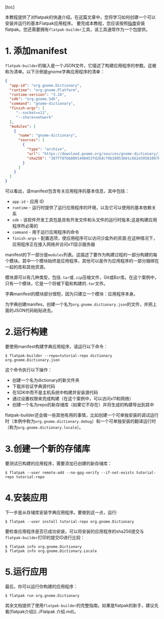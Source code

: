 ﻿﻿[toc]


本教程提供了对flatpak的快速介绍。在这篇文章中，您将学习如何创建一个可以安装并运行的基本Flatpak应用程序。
要完成本教程，您应该按照[指南](https://flatpak.org/getting.html)安装flatpak。您还需要拥有`flatpak-builder`工具，该工具通常作为一个包提供。


# 1. 添加manifest
``flatpak-builder``的输入是一个JSON文件，它描述了构建应用程序的参数。这被称为清单。以下示例是gnome字典应用程序的清单：
```json
{
  "app-id": "org.gnome.Dictionary",
  "runtime": "org.gnome.Platform",
  "runtime-version": "3.26",
  "sdk": "org.gnome.Sdk",
  "command": "gnome-dictionary",
  "finish-args": [
     "--socket=x11",
     "--share=network"
  ],
  "modules": [
    {
      "name": "gnome-dictionary",
      "sources": [
        {
          "type": "archive",
          "url": "https://download.gnome.org/sources/gnome-dictionary/3.26/gnome-dictionary-3.26.0.tar.xz",
          "sha256": "387ff8fbb8091448453fd26dcf0b10053601c662e59581097bc0b54ced52e9ef"
        }
      ]
    }
  ]
}
```
可以看出，该manifest包含有关应用程序的基本信息，其中包括：

 - `app-id` - 应用 ID
 - `runtime` - 运行时提供了运行应用程序的环境，以及它可以使用的基本依赖关系
 - `sdk` - 该软件开发工具包是具有开发文件和头文件的运行时版本;这是构建应用程序所必需的
 - `command` - 用于运行应用程序的命令
 - `finish-args` - 配置选项，使应用程序可以访问沙盒外的资源;在这种情况下，应用程序正在接入网络并访问x11显示服务器

manifest的下一部分是`modules`列表。这描述了要作为构建过程的一部分构建的每个模块。其中一个模块始终是应用程序。其他可以是作为应用程序的一部分捆绑在一起的库和其他资源。

模块源可以有几种类型，包括`.tar`或`.zip`压缩文件，Git或Bzr库。在这个案例中，只有一个模块，它是一个将被下载和构建的`.tar`文件。

字典manifest的模块部分很短，因为只建立一个模块：应用程序本身。

为字典创建manifes，创建一个名为`org.gnome.dictionary.json`的文件，并把上面的JSON代码粘贴进去。

# 2.运行构建

要使用manifest构建字典应用程序，请运行以下命令：

```shell
$ flatpak-builder --repo=tutorial-repo dictionary org.gnome.Dictionary.json
```

这个命令执行以下操作：

 - 创建一个名为dictionary的新文件夹
 - 下载并验证字典源代码
 - 在SDK中而不是主机系统中构建并安装源代码
 - 通过设置权限来完成构建（在这个案例中，可以访问x11和网络）
 - 创建一个名为repo的新存储库（如果它不存在）并将生成的构建导出到其中

flatpak-builder还会做一些其他有用的事情，比如创建一个可单独安装的调试运行时（本例中称为`org.gnome.dictionary.debug`）和一个可单独安装的翻译运行时（称为`org.gnome.dictionary.locale`）。

# 3.创建一个新的存储库

要测试已构建的应用程序，需要添加已创建的新存储库：

```shell
$ flatpak --user remote-add --no-gpg-verify --if-not-exists tutorial-repo tutorial-repo
```

# 4.安装应用

下一步是从存储库安装字典应用程序。要做到这一点，运行:

```shell
$ flatpak --user install tutorial-repo org.gnome.Dictionary
```

要检查应用程序是否已成功安装，可以将安装的应用程序的sha256提交与`flatpak-builder`打印的提交ID进行比较：

```shell
$ flatpak info org.gnome.Dictionary
$ flatpak info org.gnome.Dictionary.Locale
```

# 5.运行应用

最后，你可以运行你构建的应用程序：

```shell
$ flatpak run org.gnome.Dictionary
```

其余文档提供了使用`flatpak-builder`的完整指南。如果是flatpak的新手，建议先看[flatpak介绍](../Flatpak 介绍.md)。









